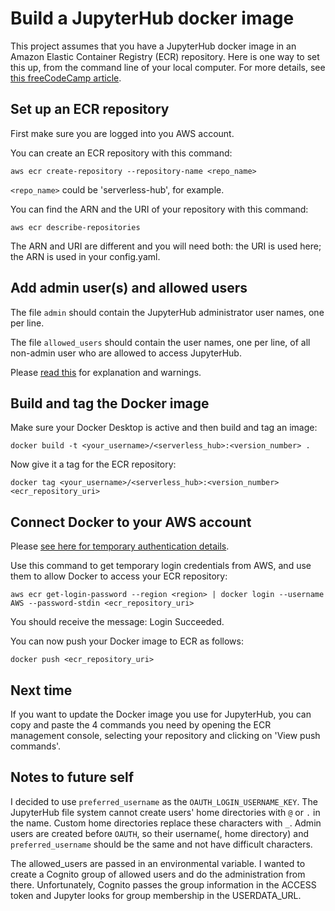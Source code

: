 # Build a JupyterHub docker image

This project assumes that you have a JupyterHub docker image in an Amazon Elastic Container Registry (ECR) repository.
Here is one way to set this up, from the command line of your local computer.
For more details, see [this freeCodeCamp article](https://www.freecodecamp.org/news/build-and-push-docker-images-to-aws-ecr/).

## Set up an ECR repository
First make sure you are logged into you AWS account.

You can create an ECR repository with this command:
```
aws ecr create-repository --repository-name <repo_name>
```
`<repo_name>` could be 'serverless-hub', for example.

You can find the ARN and the URI of your repository with this command:
```
aws ecr describe-repositories
```
The ARN and URI are different and you will need both: the URI is used here; the ARN is used in your config.yaml.

## Add admin user(s) and allowed users
The file `admin` should contain the JupyterHub administrator user names, one per line.

The file `allowed_users` should contain the user names, one per line, of all non-admin user who are allowed to access JupyterHub.

Please [read this](https://jupyterhub.readthedocs.io/en/stable/getting-started/authenticators-users-basics.html#authentication-and-user-basics) for explanation and warnings.

## Build and tag the Docker image
Make sure your Docker Desktop is active and then build and tag an image:
```
docker build -t <your_username>/<serverless_hub>:<version_number> .
```
Now give it a tag for the ECR repository:
```
docker tag <your_username>/<serverless_hub>:<version_number> <ecr_repository_uri>
```

## Connect Docker to your AWS account
Please [see here for temporary authentication details](https://awscli.amazonaws.com/v2/documentation/api/latest/reference/ecr/get-login-password.html).

Use this command to get temporary login credentials from AWS, and use them to allow Docker to access your ECR repository:

```
aws ecr get-login-password --region <region> | docker login --username AWS --password-stdin <ecr_repository_uri>
```
You should receive the message: Login Succeeded.

You can now push your Docker image to ECR as follows:
```
docker push <ecr_repository_uri>
```

## Next time
If you want to update the Docker image you use for JupyterHub, you can copy and paste the 4 commands you need by opening the ECR management console, selecting your repository and clicking on 'View push commands'.

## Notes to future self
I decided to use `preferred_username` as the `OAUTH_LOGIN_USERNAME_KEY`. The JupyterHub file system cannot create users' home directories with `@` or `.` in the name. Custom home directories replace these characters with `_`. Admin users are created before `OAUTH`, so their username(, home directory) and `preferred_username` should be the same and not have difficult characters.

The allowed_users are passed in an environmental variable. I wanted to create a Cognito group of allowed users and do the administration from there. Unfortunately, Cognito passes the group information in the ACCESS token and Jupyter looks for group membership in the USERDATA_URL.
